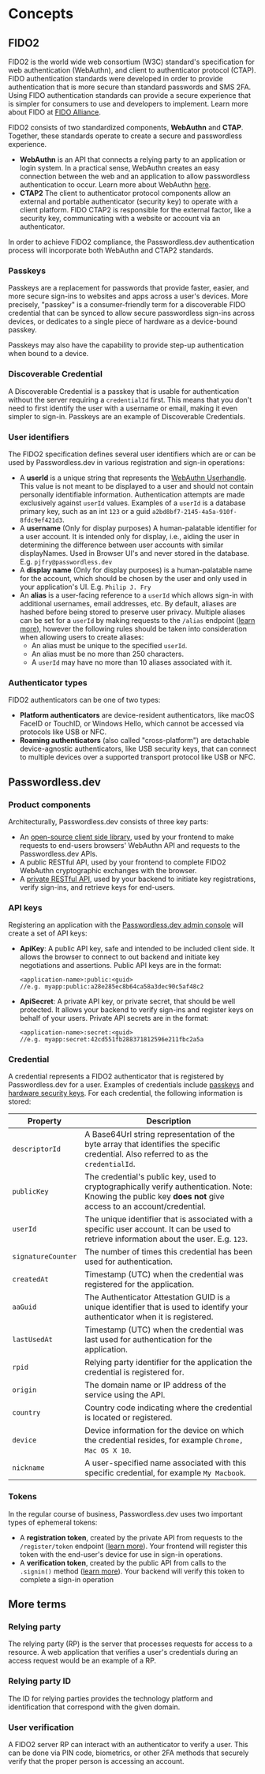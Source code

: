 # Concepts

## FIDO2
FIDO2 is the world wide web consortium (W3C) standard's specification for web authentication (WebAuthn), and client to authenticator protocol (CTAP). FIDO authentication standards were developed in order to provide authentication that is more secure than standard passwords and SMS 2FA. Using FIDO authentication standards can provide a secure experience that is simpler for consumers to use and developers to implement. Learn more about FIDO at [FIDO Alliance](https://fidoalliance.org/fido2/).

FIDO2 consists of two standardized components, **WebAuthn** and **CTAP**. Together, these standards operate to create a secure and passwordless experience.

* **WebAuthn** is an API that connects a relying party to an application or login system. In a practical sense, WebAuthn creates an easy connection between the web and an application to allow passwordless authentication to occur. Learn more about WebAuthn [here](https://www.yubico.com/resource/why-webauthn-matters/).
* **CTAP2** The client to authenticator protocol components allow an external and portable authenticator (security key) to operate with a client platform. FIDO CTAP2 is responsible for the external factor, like a security key, communicating with a website or account via an authenticator.

In order to achieve FIDO2 compliance, the Passwordless.dev authentication process will incorporate both WebAuthn and CTAP2 standards.

### Passkeys

Passkeys are a replacement for passwords that provide faster, easier, and more secure sign-ins to websites and apps across a user's devices. More precisely, "passkey" is a consumer-friendly term for a discoverable FIDO credential that can be synced to allow secure passwordless sign-ins across devices, or dedicates to a single piece of hardware as a device-bound passkey.

Passkeys may also have the capability to provide step-up authentication when bound to a device.

### Discoverable Credential

A Discoverable Credential is a passkey that is usable for authentication without the server requiring a `credentialId` first. This means that you don't need to first identify the user with a username or email, making it even simpler to sign-in. Passkeys are an example of Discoverable Credentials.

### User identifiers

The FIDO2 specification defines several user identifiers which are or can be used by Passwordless.dev in various registration and sign-in operations:

- A **userId** is a unique string that represents the [WebAuthn Userhandle](https://www.w3.org/TR/webauthn-2/#dom-publickeycredentialuserentity-id). This value is not meant to be displayed to a user and should not contain personally identifiable information. Authentication attempts are made exclusively against `userId` values. Examples of a `userId` is a database primary key, such as an int `123` or a guid `a2bd8bf7-2145-4a5a-910f-8fdc9ef421d3`.
- A **username** (Only for display purposes) A human-palatable identifier for a user account. It is intended only for display, i.e., aiding the user in determining the difference between user accounts with similar displayNames. Used in Browser UI's and never stored in the database. E.g. `pjfry@passwordless.dev`
- A **display name** (Only for display purposes) is a human-palatable name for the account, which should be chosen by the user and only used in your application's UI. E.g. `Philip J. Fry`
- An **alias** is a user-facing reference to a `userId` which allows sign-in with additional usernames, email addresses, etc. By default, aliases are hashed before being stored to preserve user privacy. Multiple aliases can be set for a `userId` by making requests to the `/alias` endpoint ([learn more](api.html#alias)), however the following rules should be taken into consideration when allowing users to create aliases:
  - An alias must be unique to the specified `userId`.
  - An alias must be no more than 250 characters.
  - A `userId` may have no more than 10 aliases associated with it.

### Authenticator types
FIDO2 authenticators can be one of two types:

* **Platform authenticators** are device-resident authenticators, like macOS FaceID or TouchID, or Windows Hello, which cannot be accessed via protocols like USB or NFC.
* **Roaming authenticators** (also called "cross-platform") are detachable device-agnostic authenticators, like USB security keys, that can connect to multiple devices over a supported transport protocol like USB or NFC.

## Passwordless.dev

### Product components

Architecturally, Passwordless.dev consists of three key parts:

- An [open-source client side library](js-client), used by your frontend to make requests to end-users browsers' WebAuthn API and requests to the Passwordless.dev APIs.
- A public RESTful API, used by your frontend to complete FIDO2 WebAuthn cryptographic exchanges with the browser.
- A [private RESTful API](api), used by your backend to initiate key registrations, verify sign-ins, and retrieve keys for end-users.

### API keys

Registering an application with the [Passwordless.dev admin console](get-started.html#create-an-application) will create a set of API keys:

- **ApiKey**: A public API key, safe and intended to be included client side. It allows the browser to connect to out backend and initiate key negotiations and assertions. Public API keys are in the format:
  ```
  <application-name>:public:<guid>
  //e.g. myapp:public:a28e285ec8b64ca58a3dec90c5af48c2
  ```
- **ApiSecret**: A private API key, or private secret, that should be well protected. It allows your backend to verify sign-ins and register keys on behalf of your users. Private API secrets are in the format:

  ```
  <application-name>:secret:<guid>
  //e.g. myapp:secret:42cd551fb288371812596e211fbc2a5a
  ```

### Credential
A credential represents a FIDO2 authenticator that is registered by Passwordless.dev for a user. Examples of credentials include [passkeys](https://fidoalliance.org/passkeys/) and [hardware security keys](https://www.yubico.com/products/security-key/). For each credential, the following information is stored:

|Property|Description|
|----|----|
|`descriptorId`|A Base64Url string representation of the byte array that identifies the specific credential. Also referred to as the `credentialId`.|
|`publicKey`|The credential's public key, used to cryptographically verify authentication. Note: Knowing the public key **does not** give access to an account/credential.|
|`userId`|The unique identifier that is associated with a specific user account. It can be used to retrieve information about the user. E.g. `123`.|
|`signatureCounter`|The number of times this credential has been used for authentication.|
|`createdAt`|Timestamp (UTC) when the credential was registered for the application.|
|`aaGuid`|The Authenticator Attestation GUID is a unique identifier that is used to identify your authenticator when it is registered.|
|`lastUsedAt`|Timestamp (UTC) when the credential was last used for authentication for the application.|
|`rpid`|Relying party identifier for the application the credential is registered for.|
|`origin`|The domain name or IP address of the service using the API.|
|`country`|Country code indicating where the credential is located or registered.|
|`device`|Device information for the device on which the credential resides, for example `Chrome, Mac OS X 10`.|
|`nickname`|A user-specified name associated with this specific credential, for example `My Macbook`.|

### Tokens
In the regular course of business, Passwordless.dev uses two important types of ephemeral tokens:

- A **registration token**, created by the private API from requests to the `/register/token` endpoint ([learn more](api.html#register-token)). Your frontend will register this token with the end-user's device for use in sign-in operations.
- A **verification token**, created by the public API from calls to the `.signin()` method ([learn more](js-client.html#signin)). Your backend will verify this token to complete a sign-in operation

## More terms

### Relying party
The relying party (RP) is the server that processes requests for access to a resource. A web application that verifies a user's credentials during an access request would be an example of a RP.

### Relying party ID
The ID for relying parties provides the technology platform and identification that correspond with the given domain.

### User verification
A FIDO2 server RP can interact with an authenticator to verify a user. This can be done via PIN code, biometrics, or other 2FA methods that securely verify that the proper person is accessing an account.
